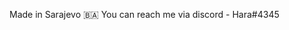 Made in Sarajevo 🇧🇦
You can reach me via discord - Hara#4345

<!---
haraaaaaaa/haraaaaaaa is a ✨ special ✨ repository because its `README.md` (this file) appears on your GitHub profile.
You can click the Preview link to take a look at your changes.
--->
